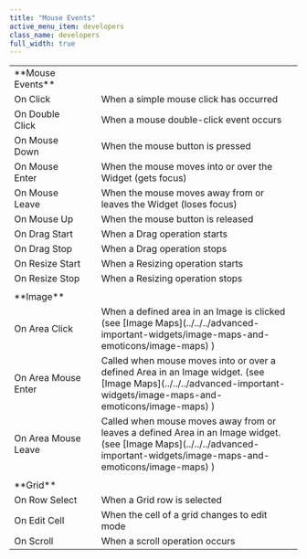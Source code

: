 ```yaml
---
title: "Mouse Events"
active_menu_item: developers
class_name: developers
full_width: true
---
```



<table>
<tr>
<td width="182">
**Mouse Events**

</td>
<td width="8">
</td>
<td width="752">
</td>
</tr>
<tr>
<td width="182">
On Click

</td>
<td width="8">
</td>
<td width="752">
When a simple mouse click has occurred

</td>
</tr>
<tr>
<td width="182">
On Double Click

</td>
<td width="8">
</td>
<td width="752">
When a mouse double-click event occurs

</td>
</tr>
<tr>
<td width="182">
On Mouse Down

</td>
<td width="8">
</td>
<td width="752">
When the mouse button is pressed

</td>
</tr>
<tr>
<td width="182">
On Mouse Enter

</td>
<td width="8">
</td>
<td width="752">
When the mouse moves into or over the Widget (gets focus)

</td>
</tr>
<tr>
<td width="182">
On Mouse Leave

</td>
<td width="8">
</td>
<td width="752">
When the mouse moves away from or leaves the Widget (loses focus)

</td>
</tr>
<tr>
<td width="182">
On Mouse Up

</td>
<td width="8">
</td>
<td width="752">
When the mouse button is released

</td>
</tr>
<tr>
<td width="182">
On Drag Start

</td>
<td width="8">
</td>
<td width="752">
When a Drag operation starts

</td>
</tr>
<tr>
<td width="182">
On Drag Stop

</td>
<td width="8">
</td>
<td width="752">
When a Drag operation stops

</td>
</tr>
<tr>
<td width="182">
On Resize Start

</td>
<td width="8">
</td>
<td width="752">
When a Resizing operation starts

</td>
</tr>
<tr>
<td width="182">
On Resize Stop

</td>
<td width="8">
</td>
<td width="752">
When a Resizing operation stops

</td>
</tr>
<tr>
<td width="182">
</td>
<td width="8">
</td>
<td width="752">
</td>
</tr>
<tr>
<td width="182">
**Image**

</td>
<td width="8">
</td>
<td width="752">
</td>
</tr>
<tr>
<td width="182">
On Area Click

</td>
<td width="8">
</td>
<td width="752">
When a defined area in an Image is clicked (see [Image Maps](../../../advanced-important-widgets/image-maps-and-emoticons/image-maps) )

</td>
</tr>
<tr>
<td width="182">
On Area Mouse Enter

</td>
<td width="8">
</td>
<td width="752">
Called when mouse moves into or over a defined Area in an Image widget. (see [Image Maps](../../../advanced-important-widgets/image-maps-and-emoticons/image-maps) )

</td>
</tr>
<tr>
<td width="182">
On Area Mouse Leave

</td>
<td width="8">
</td>
<td width="752">
Called when mouse moves away from or leaves a defined Area in an Image widget. (see [Image Maps](../../../advanced-important-widgets/image-maps-and-emoticons/image-maps) )

</td>
</tr>
<tr>
<td width="182">
</td>
<td width="8">
</td>
<td width="752">
</td>
</tr>
<tr>
<td width="182">
**Grid**

</td>
<td width="8">
</td>
<td width="752">
</td>
</tr>
<tr>
<td width="182">
On Row Select

</td>
<td width="8">
</td>
<td width="752">
When a Grid row is selected

</td>
</tr>
<tr>
<td width="182">
On Edit Cell

</td>
<td width="8">
</td>
<td width="752">
When the cell of a grid changes to edit mode

</td>
</tr>
<tr>
<td width="182">
On Scroll

</td>
<td width="8">
</td>
<td width="752">
When a scroll operation occurs

</td>
</tr>
</table>

